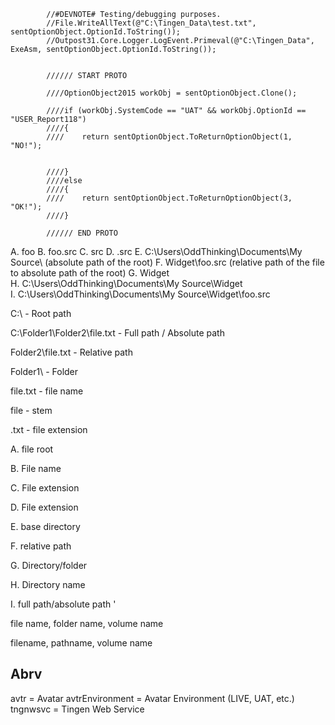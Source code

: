             //#DEVNOTE# Testing/debugging purposes.
            //File.WriteAllText(@"C:\Tingen_Data\test.txt", sentOptionObject.OptionId.ToString());
            //Outpost31.Core.Logger.LogEvent.Primeval(@"C:\Tingen_Data", ExeAsm, sentOptionObject.OptionId.ToString());


            ////// START PROTO

            ////OptionObject2015 workObj = sentOptionObject.Clone();

            ////if (workObj.SystemCode == "UAT" && workObj.OptionId == "USER_Report118")
            ////{
            ////    return sentOptionObject.ToReturnOptionObject(1, "NO!");


            ////}
            ////else
            ////{
            ////    return sentOptionObject.ToReturnOptionObject(3, "OK!");
            ////}

            ////// END PROTO




A. foo
B. foo.src
C. src
D. .src
E. C:\Users\OddThinking\Documents\My Source\ (absolute path of the root)
F. Widget\foo.src (relative path of the file to absolute path of the root)
G. Widget\
H. C:\Users\OddThinking\Documents\My Source\Widget\
I. C:\Users\OddThinking\Documents\My Source\Widget\foo.src

C:\                             - Root path

C:\Folder1\Folder2\file.txt     - Full path / Absolute path

Folder2\file.txt                - Relative path

Folder1\                        - Folder

file.txt                        - file name

file                            - stem

.txt                            - file extension

A. file root

B. File name

C. File extension

D. File extension

E. base directory

F. relative path

G. Directory/folder

H. Directory name

I. full path/absolute path
'

file name, folder name, volume name

filename, pathname, volume name



## Abrv

avtr = Avatar
avtrEnvironment = Avatar Environment (LIVE, UAT, etc.)
tngnwsvc = Tingen Web Service
